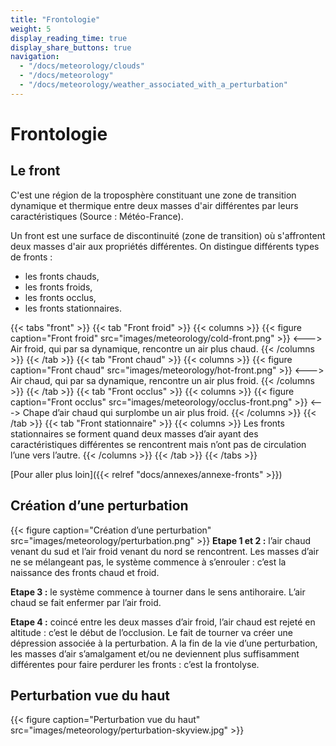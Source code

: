 ```yaml
---
title: "Frontologie"
weight: 5
display_reading_time: true
display_share_buttons: true
navigation:
  - "/docs/meteorology/clouds"
  - "/docs/meteorology"
  - "/docs/meteorology/weather_associated_with_a_perturbation"
---
```

# Frontologie

## Le front
C'est une région de la troposphère constituant une zone de transition dynamique et thermique entre deux masses d'air différentes par leurs caractéristiques (Source : Météo-France).

Un front est une surface de discontinuité (zone de transition) où s'affrontent deux masses d'air aux propriétés différentes.
On distingue différents types de fronts :

- les fronts chauds,
- les fronts froids,
- les fronts occlus,
- les fronts stationnaires.

{{< tabs "front" >}}
{{< tab "Front froid" >}}
{{< columns >}}
{{< figure caption="Front froid" src="images/meteorology/cold-front.png" >}}
<--->
Air froid, qui par sa dynamique, rencontre un air plus chaud.
{{< /columns >}}
{{< /tab >}}
{{< tab "Front chaud" >}}
{{< columns >}}
{{< figure caption="Front chaud" src="images/meteorology/hot-front.png" >}}
<--->
Air chaud, qui par sa dynamique, rencontre un air plus froid.
{{< /columns >}}
{{< /tab >}}
{{< tab "Front occlus" >}}
{{< columns >}}
{{< figure caption="Front occlus" src="images/meteorology/occlus-front.png" >}}
<--->
Chape d’air chaud qui surplombe un air plus froid.
{{< /columns >}}
{{< /tab >}}
{{< tab "Front stationnaire" >}}
{{< columns >}}
Les fronts stationnaires se forment quand deux masses d’air ayant des caractéristiques différentes se rencontrent mais n’ont pas de circulation l’une vers l’autre.
{{< /columns >}}
{{< /tab >}}
{{< /tabs >}}

[Pour aller plus loin]({{< relref "docs/annexes/annexe-fronts" >}})

## Création d’une perturbation

{{< figure caption="Création d’une perturbation" src="images/meteorology/perturbation.png" >}}
**Etape 1 et 2 :** l’air chaud venant du sud et l’air froid venant du nord se rencontrent. Les masses d’air ne se mélangeant pas, le système commence à s’enrouler : c’est la naissance des fronts chaud et froid.

**Etape 3 :** le système commence à tourner dans le sens antihoraire. L’air chaud se fait enfermer par l’air froid.

**Etape 4 :** coincé entre les deux masses d’air froid, l’air chaud est rejeté en altitude : c’est le début de l’occlusion. Le fait de tourner va créer une dépression associée à la perturbation. A la fin de la vie d’une perturbation, les masses d’air s’amalgament et/ou ne deviennent plus suffisamment différentes pour faire perdurer les fronts : c’est la frontolyse.

## Perturbation vue du haut
{{< figure caption="Perturbation vue du haut" src="images/meteorology/perturbation-skyview.jpg" >}}
